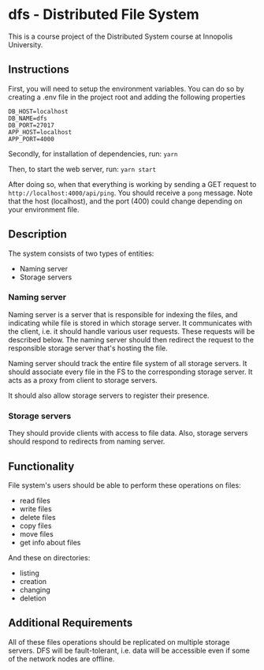 # dfs - Distributed File System

This is a course project of the Distributed System course at Innopolis University.

## Instructions

First, you will need to setup the environment variables.
You can do so by creating a .env file in the project root and adding the following properties

```
DB_HOST=localhost
DB_NAME=dfs
DB_PORT=27017
APP_HOST=localhost
APP_PORT=4000
```

Secondly, for installation of dependencies, run: `yarn`

Then, to start the web server, run: `yarn start`

After doing so, when that everything is working by sending a GET request to `http://localhost:4000/api/ping`. You should receive a `pong` message. Note that the host (localhost), and the port (400) could change depending on your environment file.

## Description

The system consists of two types of entities:

- Naming server
- Storage servers

### Naming server

Naming server is a server that is responsible for indexing the files, and indicating while file is stored in which storage server. It communicates with the client, i.e. it should handle various user requests. These requests will be described below. The naming server should then redirect the request to the responsible storage server that's hosting the file.

Naming server should track the entire file system of all storage servers. It should associate every file in the FS to the corresponding storage server. It acts as a proxy from client to storage servers.

It should also allow storage servers to register their presence.

### Storage servers

They should provide clients with access to file data. Also, storage servers should respond to redirects from naming server.

## Functionality

File system's users should be able to perform these operations on files:

- read files
- write files
- delete files
- copy files
- move files
- get info about files

And these on directories:

- listing
- creation
- changing
- deletion

## Additional Requirements

All of these files operations should be replicated on multiple storage servers. DFS will be fault-tolerant, i.e. data will be accessible even if some of the network nodes are offline.
